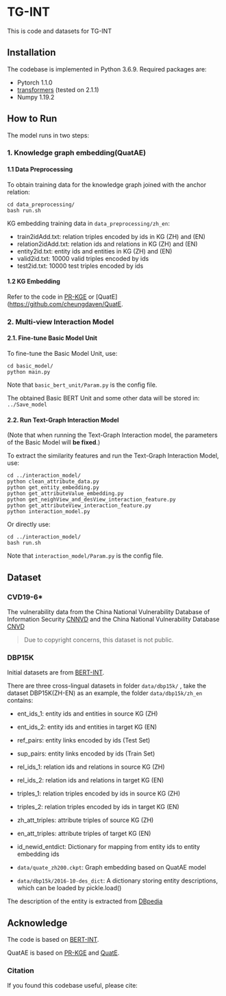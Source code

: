 # TG-INT

This is code and datasets for TG-INT

## Installation

The codebase is implemented in Python 3.6.9. Required packages are:

- Pytorch 1.1.0
- [transformers](https://github.com/huggingface/transformers) (tested on 2.1.1)
- Numpy 1.19.2


## How to Run

The model runs in two steps:
### 1. Knowledge graph embedding(QuatAE)

#### 1.1 Data Preprocessing

To obtain training data for the knowledge graph joined with the anchor relation: 

```shell
cd data_preprocessing/
bash run.sh
```

KG embedding training data in `data_preprocessing/zh_en`:

- train2idAdd.txt: relation triples encoded by ids in KG (ZH) and (EN)
- relation2idAdd.txt:  relation ids and relations in KG (ZH) and (EN)
- entity2id.txt: entity ids and entities in KG (ZH) and (EN)
- valid2id.txt: 10000 valid triples encoded by ids
- test2id.txt: 10000 test triples encoded by ids

#### 1.2 KG Embedding

Refer to the code in [PR-KGE](https://github.com/krypros/PR-KGE) or [QuatE](https://github.com/cheungdaven/QuatE.

### 2. Multi-view Interaction Model

#### 2.1. Fine-tune Basic Model Unit

To fine-tune the Basic Model Unit, use: 

```shell
cd basic_model/
python main.py
```

Note that `basic_bert_unit/Param.py` is the config file.

The obtained Basic BERT Unit and some other data will be stored in:  `../Save_model`

#### 2.2. Run Text-Graph Interaction Model

(Note that when running the Text-Graph Interaction model, the parameters of the Basic Model will **be fixed**.)

To extract the similarity features and run the Text-Graph Interaction Model, use:

```shell
cd ../interaction_model/
python clean_attribute_data.py
python get_entity_embedding.py
python get_attributeValue_embedding.py
python get_neighView_and_desView_interaction_feature.py
python get_attributeView_interaction_feature.py
python interaction_model.py
```

Or directly use:

```shell
cd ../interaction_model/
bash run.sh
```

Note that `interaction_model/Param.py` is the config file.

## Dataset

### CVD19-6*

The vulnerability data from the China National Vulnerability Database of Information Security [CNNVD](https://www.cnnvd.org.cn) and the China National Vulnerability Database [CNVD](https://www.cnvd.org.cn)

> Due to copyright concerns, this dataset is not public.

### DBP15K

Initial datasets are from [BERT-INT](https://github.com/kosugi11037/bert-int).

There are three cross-lingual datasets in folder `data/dbp15k/` , take the dataset DBP15K(ZH-EN) as an example, the folder `data/dbp15k/zh_en` contains:

- ent_ids_1: entity ids and entities in source KG (ZH)
- ent_ids_2: entity ids and entities in target KG (EN)
- ref_pairs: entity links encoded by ids (Test Set)
- sup_pairs: entity links encoded by ids (Train Set)
- rel_ids_1: relation ids and relations in source KG (ZH)
- rel_ids_2: relation ids and relations in target KG (EN)
- triples_1: relation triples encoded by ids in source KG (ZH)
- triples_2: relation triples encoded by ids in target KG (EN)
- zh_att_triples: attribute triples of source KG (ZH)
- en_att_triples: attribute triples of target KG (EN)
- id_newid_entdict: Dictionary for mapping from entity ids to entity embedding ids

- `data/quate_zh200.ckpt`: Graph embedding based on QuatAE model
- `data/dbp15k/2016-10-des_dict`: A dictionary storing entity descriptions, which can be loaded by pickle.load()

The description of the entity is extracted from [DBpedia](https://wiki.dbpedia.org/downloads-2016-10)


## Acknowledge

The code is based on [BERT-INT](https://github.com/kosugi11037/bert-int).

QuatAE is based on [PR-KGE](https://github.com/krypros/PR-KGE) and [QuatE](https://github.com/cheungdaven/QuatE).

### Citation

If you found this codebase useful, please cite:
